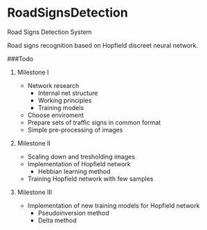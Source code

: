 RoadSignsDetection
==================

Road Signs Detection System

Road signs recognition based on Hopfield discreet neural network. 

###Todo
1. Milestone I
	* Network research
		- Internal net structure
		- Working principles
		- Training models
	* Choose enviroment
	* Prepare sets of traffic signs in common format
	* Simple pre-processing of images
	

2. Milestone II
 	* Scaling down and tresholding images
 	* Implementation of Hopfield network
 		- Hebbian learning method
 	* Training Hopfield network with few samples
 	
3. Milestone III
	* Implementation of new training models for Hopfield network
		- Pseudoinversion method
		- Delta method
